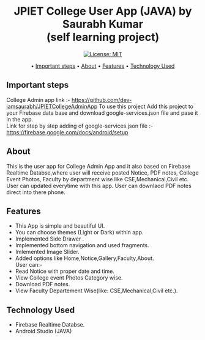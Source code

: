 

<p>
    <h1 align="center">
            JPIET College User App (JAVA) by Saurabh Kumar<br>(self learning project)
        </a>
    </h1>
</p>


<p align="center">
    <a href="https://github.com/dev-iamsaurabh/JPIETCollegeApp/blob/master/LICENSE">
        <img src="https://img.shields.io/badge/License-MIT-lightgrey.svg" alt="License: MIT">
    </a>
</p>

<p align="center">
  • <a href="#important-steps">Important steps</a>
  • <a href="#about">About</a>
  • <a href="#features">Features</a>
  • <a href="#technology-used">Technology Used</a>
  
</p>

## Important steps

College Admin app link :- https://github.com/dev-iamsaurabh/JPIETCollegeAdminApp 
To use this project Add this project to your Firebase data base and download google-services.json file and pase it in the app.<br>
Link for step by step adding of google-services.json file :-https://firebase.google.com/docs/android/setup<br>



## About
This is the user app for College Admin App and it also based on Firebase Realtime Databse,where user will receive posted Notice, PDF notes, College Event Photos, Faculty by department wise 
like CSE,Mechanical,Civil etc.
User can updated everytime with this app.
User can downlaod PDF notes direct into there phone.


## Features
* This App is simple and beautiful UI.<br>
* You can choose themes (Light or Dark) within app.<br>
* Implemented Side Drawer .<br>
* Implemented bottom navigation and used fragments.<br>
* Imlemented Image Slider.<br>
* Added options like Home,Notice,Gallery,Faculty,About.<br>
User can:- <br>
* Read Notice with proper date and time.<br>
* View College event Photos Category wise.<br>
* Download PDF notes.<br>
* View Faculty Departement Wise(like: CSE,Mechanical,Civil etc.).<br>


## Technology Used
* Firebase Realtime Databse.<br>
* Android Studio (JAVA)<br>
